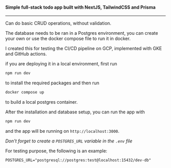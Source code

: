 #### Simple full-stack todo app built with NextJS, TailwindCSS and Prisma

---

Can do basic CRUD operations, without validation.

The database needs to be ran in a Postgres environment, you can create your own or use the docker compose file to run it in docker.

I created this for testing the CI/CD pipeline on GCP, implemented with GKE and GitHub actions.

if you are deploying it in a local environment, first run

```zsh
npm run dev
```

to install the required packages and then run

```zsh
docker compose up
```

to build a local postgres container.

After the installation and database setup, you can run the app with

```zsh
npm run dev
```

and the app will be running on `http://localhost:3000`.

_Don't forget to create a `POSTGRES_URL` variable in the `.env` file_

For testing purpose, the following is an example:

```.env
POSTGRES_URL="postgresql://postgres:test@localhost:15432/dev-db"
```
